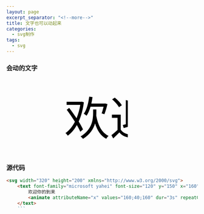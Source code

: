 ```yaml
---
layout: page
excerpt_separator: "<!--more-->"
title: 文字也可以动起来
categories:
  - svg制作
tags:
  - svg
---
```

### 会动的文字

<svg width="320" height="200" xmlns="http://www.w3.org/2000/svg">
    <text font-family="microsoft yahei" font-size="120" y="150" x="160" text-color:"#FF6A88">
        欢迎你的到来
        <animate attributeName="x" values="160;40;160" dur="3s" repeatCount="indefinite" />
    </text>
</svg>

### 源代码

```markdown
<svg width="320" height="200" xmlns="http://www.w3.org/2000/svg">
    <text font-family="microsoft yahei" font-size="120" y="150" x="160" text-color:"#FF6A88">
        欢迎你的到来
        <animate attributeName="x" values="160;40;160" dur="3s" repeatCount="indefinite" />
    </text>
    ```
